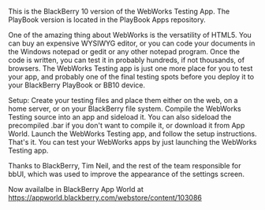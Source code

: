 This is the BlackBerry 10 version of the WebWorks Testing App. The PlayBook version is located in the PlayBook Apps repository.

One of the amazing thing about WebWorks is the versatility of HTML5. You can buy an expensive WYSIWYG editor, or you can code your documents in the Windows notepad or gedit or any other notepad program. Once the code is written, you can test it in probably hundreds, if not thousands, of browsers.
The WebWorks Testing app is just one more place for you to test your app, and probably one of the final testing spots before you deploy it to your BlackBerry PlayBook or BB10 device.

Setup:
Create your testing files and place them either on the web, on a home server, or on your BlackBerry file system.
Compile the WebWorks Testing source into an app and sideload it. You can also sideload the precompiled .bar if you don't want to compile it, or download it from App World.
Launch the WebWorks Testing app, and follow the setup instructions.
That's it. You can test your WebWorks apps by just launching the WebWorks Testing app.

Thanks to BlackBerry, Tim Neil, and the rest of the team responsible for bbUI, which was used to improve the appearance of the settings screen.

Now availalbe in BlackBerry App World at https://appworld.blackberry.com/webstore/content/103086